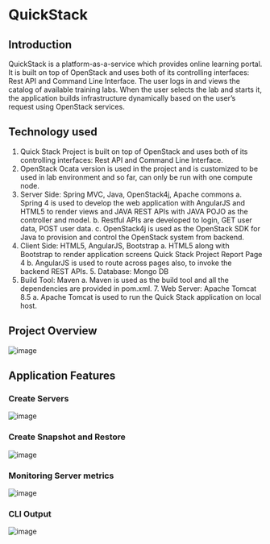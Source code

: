 # QuickStack

## Introduction
QuickStack is a platform-as-a-service which provides online learning portal. It is built on top of OpenStack and uses both of its controlling interfaces: Rest API and Command Line Interface. The user logs in and views the catalog of available training labs. When the user selects the lab and starts it, the application builds infrastructure dynamically based on the user’s request using OpenStack services.

## Technology used
1. Quick Stack Project is built on top of OpenStack and uses both of its controlling interfaces: Rest API and Command Line Interface.
2. OpenStack Ocata version is used in the project and is customized to be used in lab environment and so far, can only be run with one compute node.
3. Server Side: Spring MVC, Java, OpenStack4j, Apache commons
a. Spring 4 is used to develop the web application with AngularJS and HTML5 to render views and JAVA
REST APIs with JAVA POJO as the controller and model.
b. Restful APIs are developed to login, GET user data, POST user data.
c. OpenStack4j is used as the OpenStack SDK for Java to provision and control the OpenStack system
from backend.
4. Client Side: HTML5, AngularJS, Bootstrap
a. HTML5 along with Bootstrap to render application screens
Quick Stack Project Report
Page 4
b. AngularJS is used to route across pages also, to invoke the backend REST APIs. 5. Database: Mongo DB
6. Build Tool: Maven
a. Maven is used as the build tool and all the dependencies are provided in pom.xml. 7. Web Server: Apache Tomcat 8.5
a. Apache Tomcat is used to run the Quick Stack application on local host.


## Project Overview
![image](https://user-images.githubusercontent.com/32632834/42430559-e25a3a86-82f4-11e8-99ef-a7fec42ad418.png)

## Application Features

### Create Servers
![image](https://user-images.githubusercontent.com/32632834/42430613-1d59d1dc-82f5-11e8-90cb-d38a21e71c98.png)

### Create Snapshot and Restore
![image](https://user-images.githubusercontent.com/32632834/42430613-1d59d1dc-82f5-11e8-90cb-d38a21e71c98.png)

### Monitoring Server metrics
![image](https://user-images.githubusercontent.com/32632834/42430651-5c06c3b8-82f5-11e8-872c-60c0b694e57d.png)

### CLI Output
![image](https://user-images.githubusercontent.com/32632834/42430639-4156d864-82f5-11e8-8bb6-0b4da8a476d0.png)



